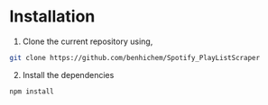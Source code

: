# Installation
1. Clone the current repository using,
```bash
git clone https://github.com/benhichem/Spotify_PlayListScraper
```
2. Install the dependencies
```bash
npm install
```